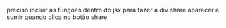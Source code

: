 preciso incluir as funções dentro do jsx para fazer a div share aparecer e sumir quando clica no botão share
